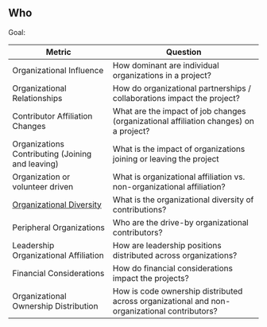 ## Who

Goal: 


Metric | Question
--- | ---
Organizational Influence | How dominant are individual organizations in a project?
Organizational Relationships | How do organizational partnerships / collaborations impact the project?
Contributor Affiliation Changes | What are the impact of job changes (organizational affiliation changes) on a project?
Organizations Contributing (Joining and leaving) | What is the impact of organizations joining or leaving the project
Organization or volunteer driven | What is organizational affiliation vs. non-organizational affiliation?
[Organizational Diversity](organizational-diversity.md) | What is the organizational diversity of contributions?
Peripheral Organizations | Who are the drive-by organizational contributors?
Leadership Organizational Affiliation | How are leadership positions distributed across organizations?
Financial Considerations | How do financial considerations impact the projects?
Organizational Ownership Distribution | How is code ownership distributed across organizational and non-organizational contributors?
